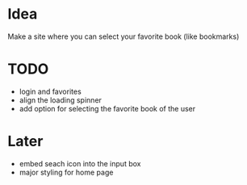 # Idea
Make a site where you can select your favorite book (like bookmarks)

# TODO
+ login and favorites 
+ align the loading spinner
+ add option for selecting the favorite book of the user

# Later
+ embed seach icon into the input box
+ major styling for home page
